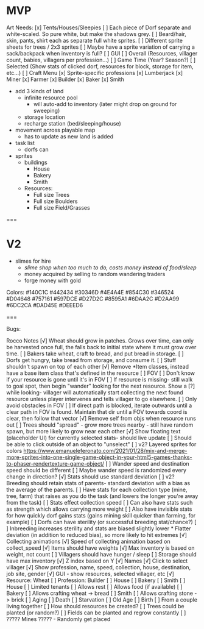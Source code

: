 # MVP

Art Needs:
  [x] Tents/Houses/Sleepies
  [ ] Each piece of Dorf separate and white-scaled. So pure white, but make the shadows grey.
  [ ] Beard/hair, skin, pants, shirt each as separate full white sprites.
  [ ] Different sprite sheets for trees / 2x3 sprites
  [ ] Maybe have a sprite variation of carrying a sack/backpack when inventory is full?
  [ ] GUI
      [ ] Overall (Resources, villager count, babies, villagers per profession...)
      [ ] Game Time (Year? Season?)
      [ ] Selected (Show stats of clicked dorf, resources for block, storage for item, etc...)
      [ ] Craft Menu
  [x] Sprite-specific professions
      [x] Lumberjack
      [x] Miner
      [x] Farmer
      [x] Builder
      [x] Baker
      [x] Smith

* add 3 kinds of land
    * infinite resource pool
        * will auto-add to inventory (later might drop on ground for sweeping)
    * storage location
    * recharge station (bed/sleeping/house)
* movement across playable map
    * has to update as new land is added
* task list
    * dorfs can
* sprites
    * buildings
        * House
        * Bakery
        * Smith
  * Resources:
    * Full size Trees
    * Full size Boulders
    * Full size Field/Grasses

===

# V2

* slimes for hire
    * _slime shop when too much to do, costs money instead of food/sleep_
    * money acquired by selling to random wandering traders
    * forge money with gold

Colors:
#140C1C
#442434
#30346D
#4E4A4E
#854C30
#346524
#D04648
#757161
#597DCE
#D27D2C
#8595A1
#6DAA2C
#D2AA99
#6DC2CA
#DAD45E
#DEEED6

===

Bugs:


<!-- setTint(0xff0000) -->
Rocco Notes
  [√] Wheat should grow in patches. Grows over time, can only be harvested once full, the falls back to initial state where it must grow over time.
  [ ] Bakers take wheat, craft to bread, and put bread in storage.
  [ ] Dorfs get hungry, take bread from storage, and consume it.
  [ ] Stuff shouldn't spawn on top of each other
  [√] Remove *Item classes, instead have a base item class that's defined in the resource
  [ ] FOV
      [ ] Don't know if your resource is gone until it's in FOV
      [ ] If resource is missing- still walk to goal spot, then begin "wander" looking for the next resource. Show a [?] while looking- villager will automatically start collecting the next found resource unless player intervenes and tells villager to go elsewhere.
      [ ] Only avoid obstacles in FOV
          [ ] If direct path is blocked, iterate outwards until a clear path in FOV is found. Maintain that dir until a FOV towards coord is clear, then follow that vector
  [√] Remove self from objs when resource runs out
  [ ] Trees should "spread" - grow more trees nearby - still have random spawn, but more likely to grow near each other
  [√] Show floating text (placeholder UI) for currently selected stats- should live update
      [ ] Should be able to click outside of an object to "unselect"
  [ ] v2? Layered sprites for colors
      https://www.emanueleferonato.com/2021/01/28/mix-and-merge-more-sprites-into-one-single-game-object-in-your-html5-games-thanks-to-phaser-rendertexture-game-object/
  [ ] Wander speed and destination speed should be different
      [ ] Maybe wander speed is randomized every change in direction?
  [√] Stats should use standard deviation
      [ ] v2? Breeding should retain stats of parents- standard deviation with a bias as the average of the parents.
  [ ] Have stats for each collection type (mine, tree, farm) that raises as you do the task (and lowers the longer you're away from the task)
      [ ] Stats effect collection speed
      [ ] Can also have stats such as strength which allows carrying more weight
      [ ] Also have invisible stats for how quickly dorf gains stats (gains mining skill quicker than farming, for example)
      [ ] Dorfs can have sterility (or successful breeding stat/chance?)
          [ ] Inbreeding increases sterility and stats are biased slightly lower
          * Flatter deviation (in addition to reduced bias), so more likely to hit extremes
  [√] Collecting animations
      [√] Speed of collecting animation based on collect_speed
  [√] Items should have weights
      [√] Max inventory is based on weight, not count
  [ ] Villagers should have hunger / sleep
  [ ] Storage should have max inventory
  [√] Z index based on Y
  [√] Names
  [√] Click to select villager
      [√] Show profession, name, speed, collection, house, destination, job site, gender
  [√] GUI - show resources, selected villager, etc
  [√] Resource: Wheat
  [ ] Profession: Builder
      [ ] House
      [ ] Bakery
      [ ] Smith
  [ ] House
      [ ] Limited tenants
      [ ] Allows rest
      [ ] Allows food (if available)
  [ ] Bakery
      [ ] Allows crafting wheat -> bread
  [ ] Smith
      [ ] Allows crafting stone -> brick
  [ ] Aging
  [ ] Death
      [ ] Starvation
      [ ] Old Age
  [ ] Birth
      [ ] From a couple living together
  [ ] How should resources be created?
      [ ] Trees could be planted (or random?)
      [ ] Fields can be planted and regrow constantly
      [ ] ????? Mines ????? - Randomly get placed
